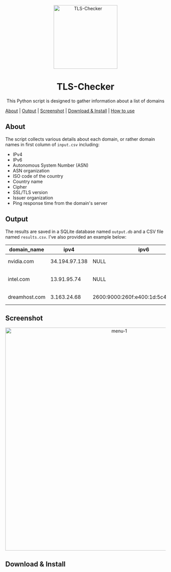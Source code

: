 <p align="center">
    <img src="https://github.com/ImanMontajabi/TLS-Checker/assets/52942515/bb20a89e-94cc-4b6a-86a7-29622c42dad6" alt="TLS-Checker" width="200"
</p>



<h1 align="center">TLS-Checker</h1>
 
<p align="center">This Python script is designed to gather information about a list of domains</p>

[About](https://github.com/ImanMontajabi/TLS-Checker/edit/main/README.md#about) | [Output](https://github.com/ImanMontajabi/TLS-Checker/blob/main/README.md#output) | [Screenshot](https://github.com/ImanMontajabi/TLS-Checker/edit/main/README.md#screenshot) | [Download & Install]() | [How to use]()

## About

The script collects various details about each domain, or rather domain names in first column of `input.csv` including:

- IPv4
- IPv6
- Autonomous System Number (ASN)
- ASN organization
- ISO code of the country
- Country name
- Cipher
- SSL/TLS version
- Issuer organization
- Ping response time from the domain's server

## Output

The results are saved in a SQLite database named `output.db` and a CSV file named `results.csv`. I've also provided an example below:


| domain_name | ipv4 | ipv6 | asn | asn_organ | iso_code | country | cipher | tls_version | issuer_organ | ping |
|-------------|------|------|-----|-----------|----------|---------|--------|-------------|--------------|------| 
| nvidia.com | 34.194.97.138 | NULL | 14618 | AMAZON-AES | US | United States | ECDHE-RSA-AES128-GCM-SHA256 | TLSv1.2 | Amazon | 183 |
| intel.com | 13.91.95.74 | NULL | 8075 | MICROSOFT-CORP-MSN-AS-BLOCK | US | United States | TLS_AES_256_GCM_SHA384 | TLSv1.3 | Greater Manchester | NULL |
| dreamhost.com | 3.163.24.68 | 2600:9000:260f:e400:1d:5c4:5c40:93a1 | 16509 | AMAZON-02 | US | United States | TLS_AES_128_GCM_SHA256 | TLSv1.3 | Amazon | 266 |
 ## Screenshot

<p align="center">
 <img src="https://github.com/ImanMontajabi/TLS-Checker/assets/52942515/7b9d0174-7f33-410e-a050-ba65cc0dbba9" alt="menu-1" style="width:700px">
 </p>

 ## Download & Install
